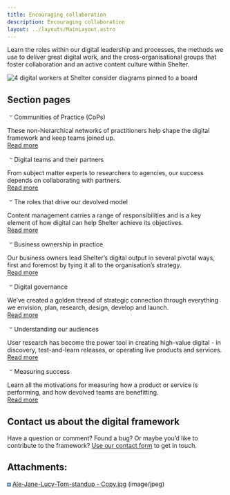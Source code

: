 ```yaml
---
title: Encouraging collaboration
description: Encouraging collaboration
layout: ../layouts/MainLayout.astro
---
```


Learn the roles within our digital leadership and processes, the methods we use to deliver great digital work, and the cross-organisational groups that foster collaboration and an active content culture within Shelter.

![4 digital workers at Shelter consider diagrams pinned to a board](attachments/482967593/483065947.jpg)

## Section pages

![](images/icons/grey_arrow_down.png)Communities of Practice (CoPs)

These non-hierarchical networks of practitioners help shape the digital framework and keep teams joined up.  
[Read more](Communities-of-Practice_404979738.html)

![](images/icons/grey_arrow_down.png)Digital teams and their partners

From subject matter experts to researchers to agencies, our success depends on collaborating with partners.  
[Read more](Digital-teams-and-their-partners_404389976.html)

![](images/icons/grey_arrow_down.png)The roles that drive our devolved model

Content management carries a range of responsibilities and is a key element of how digital can help Shelter achieve its objectives.  
[Read more](The-roles-that-drive-the-devolved-model_543555625.html)

![](images/icons/grey_arrow_down.png)Business ownership in practice

Our business owners lead Shelter’s digital output in several pivotal ways, first and foremost by tying it all to the organisation’s strategy.  
[Read more](Business-ownership-in-practice_937656360.html)

![](images/icons/grey_arrow_down.png)Digital governance

We’ve created a golden thread of strategic connection through everything we envision, plan, research, design, develop and launch.  
[Read more](Digital-governance_937656407.html)

![](images/icons/grey_arrow_down.png)Understanding our audiences

User research has become the power tool in creating high-value digital - in discovery, test-and-learn releases, or operating live products and services.  
[Read more](Understanding-our-audiences_936935646.html)

![](images/icons/grey_arrow_down.png)Measuring success

Learn all the motivations for measuring how a product or service is performing, and how devolved teams are benefitting.  
[Read more](Measuring-success_937656471.html)

## Contact us about the digital framework

Have a question or comment? Found a bug? Or maybe you’d like to contribute to the framework? [Use our contact form](https://england.shelter.org.uk/contact_us_about_the_digital_framework) to get in touch.

## Attachments:

![](images/icons/bullet_blue.gif) [Ale-Jane-Lucy-Tom-standup - Copy.jpg](attachments/482967593/483065947.jpg) (image/jpeg)
